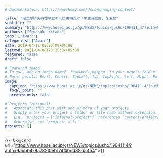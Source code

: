 ```yaml
---
# Documentation: https://wowchemy.com/docs/managing-content/

title: "理工学研究科在学生の北田俊輔氏が「学生奨励賞」を受賞"
subtitle: ""
summary: "https://www.hosei.ac.jp/gs/NEWS/topics/jusho/190411_4/?auth=9abbb458a78210eb174f4bdd385bcf54"
authors: ["Shunsuke Kitada"]
tags: ["Award"]
categories: ["Award"]
date: 2019-04-11T00:00:00+09:00
lastmod: 2021-04-08T23:15:34+09:00
featured: false
draft: false

# Featured image
# To use, add an image named `featured.jpg/png` to your page's folder.
# Focal points: Smart, Center, TopLeft, Top, TopRight, Left, Right, BottomLeft, Bottom, BottomRight.
image:
  caption: "https://www.hosei.ac.jp/gs/NEWS/topics/jusho/190411_4/?auth=9abbb458a78210eb174f4bdd385bcf54"
  focal_point: ""
  preview_only: false

# Projects (optional).
#   Associate this post with one or more of your projects.
#   Simply enter your project's folder or file name without extension.
#   E.g. `projects = ["internal-project"]` references `content/project/deep-learning/index.md`.
#   Otherwise, set `projects = []`.
projects: []
---
```


{{< blogcard url="https://www.hosei.ac.jp/gs/NEWS/topics/jusho/190411_4/?auth=9abbb458a78210eb174f4bdd385bcf54" >}}
